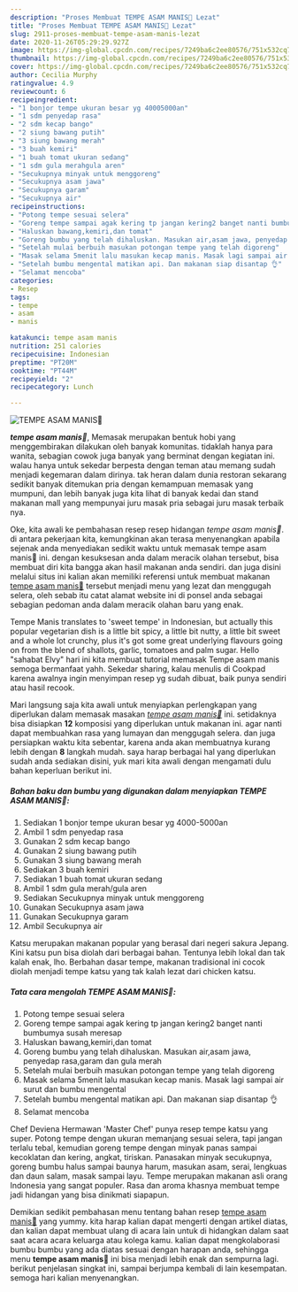 ```yaml
---
description: "Proses Membuat TEMPE ASAM MANIS💟 Lezat"
title: "Proses Membuat TEMPE ASAM MANIS💟 Lezat"
slug: 2911-proses-membuat-tempe-asam-manis-lezat
date: 2020-11-26T05:29:29.927Z
image: https://img-global.cpcdn.com/recipes/7249ba6c2ee80576/751x532cq70/tempe-asam-manis💟-foto-resep-utama.jpg
thumbnail: https://img-global.cpcdn.com/recipes/7249ba6c2ee80576/751x532cq70/tempe-asam-manis💟-foto-resep-utama.jpg
cover: https://img-global.cpcdn.com/recipes/7249ba6c2ee80576/751x532cq70/tempe-asam-manis💟-foto-resep-utama.jpg
author: Cecilia Murphy
ratingvalue: 4.9
reviewcount: 6
recipeingredient:
- "1 bonjor tempe ukuran besar yg 40005000an"
- "1 sdm penyedap rasa"
- "2 sdm kecap bango"
- "2 siung bawang putih"
- "3 siung bawang merah"
- "3 buah kemiri"
- "1 buah tomat ukuran sedang"
- "1 sdm gula merahgula aren"
- "Secukupnya minyak untuk menggoreng"
- "Secukupnya asam jawa"
- "Secukupnya garam"
- "Secukupnya air"
recipeinstructions:
- "Potong tempe sesuai selera"
- "Goreng tempe sampai agak kering tp jangan kering2 banget nanti bumbumya susah meresap"
- "Haluskan bawang,kemiri,dan tomat"
- "Goreng bumbu yang telah dihaluskan. Masukan air,asam jawa, penyedap rasa,garam dan gula merah"
- "Setelah mulai berbuih masukan potongan tempe yang telah digoreng"
- "Masak selama 5menit lalu masukan kecap manis. Masak lagi sampai air surut dan bumbu mengental"
- "Setelah bumbu mengental matikan api. Dan makanan siap disantap 👌"
- "Selamat mencoba"
categories:
- Resep
tags:
- tempe
- asam
- manis

katakunci: tempe asam manis 
nutrition: 251 calories
recipecuisine: Indonesian
preptime: "PT20M"
cooktime: "PT44M"
recipeyield: "2"
recipecategory: Lunch

---
```



![TEMPE ASAM MANIS💟](https://img-global.cpcdn.com/recipes/7249ba6c2ee80576/751x532cq70/tempe-asam-manis💟-foto-resep-utama.jpg)

<b><i>tempe asam manis💟</i></b>, Memasak merupakan bentuk hobi yang menggembirakan dilakukan oleh banyak komunitas. tidaklah hanya para wanita, sebagian cowok juga banyak yang berminat dengan kegiatan ini. walau hanya untuk sekedar berpesta dengan teman atau memang sudah menjadi kegemaran dalam dirinya. tak heran dalam dunia restoran sekarang sedikit banyak ditemukan pria dengan kemampuan memasak yang mumpuni, dan lebih banyak juga kita lihat di banyak kedai dan stand makanan mall yang mempunyai juru masak pria sebagai juru masak terbaik nya.

Oke, kita awali ke pembahasan resep resep hidangan <i>tempe asam manis💟</i>. di antara pekerjaan kita, kemungkinan akan terasa menyenangkan apabila sejenak anda menyediakan sedikit waktu untuk memasak tempe asam manis💟 ini. dengan kesuksesan anda dalam meracik olahan tersebut, bisa membuat diri kita bangga akan hasil makanan anda sendiri. dan juga disini melalui situs ini kalian akan memiliki referensi untuk membuat makanan <u>tempe asam manis💟</u> tersebut menjadi menu yang lezat dan menggugah selera, oleh sebab itu catat alamat website ini di ponsel anda sebagai sebagian pedoman anda dalam meracik olahan baru yang enak.

Tempe Manis translates to &#39;sweet tempe&#39; in Indonesian, but actually this popular vegetarian dish is a little bit spicy, a little bit nutty, a little bit sweet and a whole lot crunchy, plus it&#39;s got some great underlying flavours going on from the blend of shallots, garlic, tomatoes and palm sugar. Hello &#34;sahabat Elvy&#34; hari ini kita membuat tutorial memasak Tempe asam manis semoga bermanfaat yahh. Sekedar sharing, kalau menulis di Cookpad karena awalnya ingin menyimpan resep yg sudah dibuat, baik punya sendiri atau hasil recook.


Mari langsung saja kita awali untuk menyiapkan perlengkapan yang diperlukan dalam memasak masakan <u><i>tempe asam manis💟</i></u> ini. setidaknya bisa disiapkan <b>12</b> komposisi yang diperlukan untuk makanan ini. agar nanti dapat membuahkan rasa yang lumayan dan menggugah selera. dan juga persiapkan waktu kita sebentar, karena anda akan membuatnya kurang lebih dengan <b>8</b> langkah mudah. saya harap berbagai hal yang diperlukan sudah anda sediakan disini, yuk mari kita awali dengan mengamati dulu bahan keperluan berikut ini.

<!--inarticleads1-->

##### Bahan baku dan bumbu yang digunakan dalam menyiapkan TEMPE ASAM MANIS💟:

1. Sediakan 1 bonjor tempe ukuran besar yg 4000-5000an
1. Ambil 1 sdm penyedap rasa
1. Gunakan 2 sdm kecap bango
1. Gunakan 2 siung bawang putih
1. Gunakan 3 siung bawang merah
1. Sediakan 3 buah kemiri
1. Sediakan 1 buah tomat ukuran sedang
1. Ambil 1 sdm gula merah/gula aren
1. Sediakan Secukupnya minyak untuk menggoreng
1. Gunakan Secukupnya asam jawa
1. Gunakan Secukupnya garam
1. Ambil Secukupnya air


Katsu merupakan makanan popular yang berasal dari negeri sakura Jepang. Kini katsu pun bisa diolah dari berbagai bahan. Tentunya lebih lokal dan tak kalah enak, lho. Berbahan dasar tempe, makanan tradisional ini cocok diolah menjadi tempe katsu yang tak kalah lezat dari chicken katsu. 

<!--inarticleads2-->

##### Tata cara mengolah TEMPE ASAM MANIS💟:

1. Potong tempe sesuai selera
1. Goreng tempe sampai agak kering tp jangan kering2 banget nanti bumbumya susah meresap
1. Haluskan bawang,kemiri,dan tomat
1. Goreng bumbu yang telah dihaluskan. Masukan air,asam jawa, penyedap rasa,garam dan gula merah
1. Setelah mulai berbuih masukan potongan tempe yang telah digoreng
1. Masak selama 5menit lalu masukan kecap manis. Masak lagi sampai air surut dan bumbu mengental
1. Setelah bumbu mengental matikan api. Dan makanan siap disantap 👌
1. Selamat mencoba


Chef Deviena Hermawan &#39;Master Chef&#39; punya resep tempe katsu yang super. Potong tempe dengan ukuran memanjang sesuai selera, tapi jangan terlalu tebal, kemudian goreng tempe dengan minyak panas sampai kecoklatan dan kering, angkat, tiriskan. Panasakan minyak secukupnya, goreng bumbu halus sampai baunya harum, masukan asam, serai, lengkuas dan daun salam, masak sampai layu. Tempe merupakan makanan asli orang Indonesia yang sangat populer. Rasa dan aroma khasnya membuat tempe jadi hidangan yang bisa dinikmati siapapun. 

Demikian sedikit pembahasan menu tentang bahan resep <u>tempe asam manis💟</u> yang yummy. kita harap kalian dapat mengerti dengan artikel diatas, dan kalian dapat membuat ulang di acara lain untuk di hidangkan dalam saat saat acara acara keluarga atau kolega kamu. kalian dapat mengkolaborasi bumbu bumbu yang ada diatas sesuai dengan harapan anda, sehingga menu <b>tempe asam manis💟</b> ini bisa menjadi lebih enak dan sempurna lagi. berikut penjelasan singkat ini, sampai berjumpa kembali di lain kesempatan. semoga hari kalian menyenangkan.
